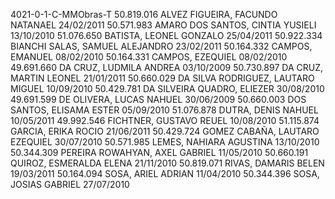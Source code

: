 4021-0-1-C-MMObras-T
50.819.016 ALVEZ FIGUEIRA, FACUNDO NATANAEL 24/02/2011
50.571.983 AMARO DOS SANTOS, CINTIA YUSIELI 13/10/2010
51.076.650 BATISTA, LEONEL GONZALO 25/04/2011
50.922.334 BIANCHI SALAS, SAMUEL ALEJANDRO 23/02/2011
50.164.332 CAMPOS, EMANUEL 08/02/2010
50.164.331 CAMPOS, EZEQUIEL 08/02/2010
49.691.660 DA CRUZ, LUDMILA ANDREA 03/10/2009
50.730.897 DA CRUZ, MARTIN LEONEL 21/01/2011
50.660.029 DA SILVA RODRIGUEZ, LAUTARO MIGUEL 10/09/2010
50.429.781 DA SILVEIRA QUADRO, ELIEZER 30/08/2010
49.691.599 DE OLIVERA, LUCAS NAHUEL 30/06/2009
50.660.003 DOS SANTOS, ELISAMA ESTER 05/09/2010
51.076.878 DUTRA, DENIS NAHUEL 10/05/2011
49.992.546 FICHTNER, GUSTAVO REUEL 10/08/2010
51.115.874 GARCIA, ERIKA ROCIO 21/06/2011
50.429.724 GOMEZ CABAÑA, LAUTARO EZEQUIEL 30/07/2010
50.571.985 LEMES, NAHIARA AGUSTINA 13/10/2010
50.344.309 PEREIRA ROWAHYAN, AXEL GABRIEL 11/05/2010
50.660.191 QUIROZ, ESMERALDA ELENA 21/11/2010
50.819.071 RIVAS, DAMARIS BELEN 19/03/2011
50.164.094 SOSA, ARIEL ADRIAN 11/04/2010
50.344.396 SOSA, JOSIAS GABRIEL 27/07/2010